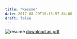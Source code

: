```yaml
---
title: "Resume"
date: 2017-08-29T19:13:57-04:00
draft: false
---
```


![resume](/resume/resume.png "resume")
[download as pdf](/resume/resume.pdf)
